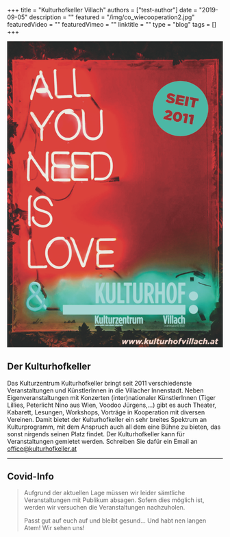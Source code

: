 +++
title = "Kulturhofkeller Villach"
authors = ["test-author"]
date = "2019-09-05"
description = ""
featured = "/img/co_wiecooperation2.jpg"
featuredVideo = ""
featuredVimeo = ""
linktitle = ""
type = "blog"
tags = []
+++

![All you Need is love](../static/img/PLAKATallyouneedislove.png)
## Der Kulturhofkeller

Das Kulturzentrum Kulturhofkeller bringt seit 2011 verschiedenste Veranstaltungen und KünstlerInnen in die Villacher Innenstadt. Neben Eigenveranstaltungen mit Konzerten (inter)nationaler KünstlerInnen (Tiger Lillies, Peterlicht Nino aus Wien, Voodoo Jürgens,...) gibt es auch Theater, Kabarett, Lesungen, Workshops, Vorträge in Kooperation mit diversen Vereinen. Damit bietet der Kulturhofkeller ein sehr breites Spektrum an Kulturprogramm, mit dem Anspruch auch all dem eine Bühne zu bieten, das sonst nirgends seinen Platz findet. Der Kulturhofkeller kann für Veranstaltungen gemietet werden. Schreiben Sie dafür ein Email an [office@kulturhofkeller.at](mailto:office@kulturhofkeller.at)

--- 
## Covid-Info

> Aufgrund der aktuellen Lage müssen wir leider sämtliche Veranstaltungen mit Publikum absagen. Sofern dies möglich ist, werden wir versuchen die Veranstaltungen nachzuholen.
>
> Passt gut auf euch auf und bleibt gesund… Und habt nen langen Atem! Wir sehen uns!